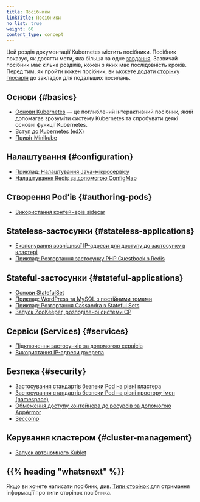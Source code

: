 ```yaml
---
title: Посібники
linkTitle: Посібники
no_list: true
weight: 60
сontent_type: concept
---
```


<!-- overview -->

Цей розділ документації Kubernetes містить посібники. Посібник показує, як досягти мети, яка більша за одне [завдання](/docs/tasks/). Зазвичай посібник має кілька розділів, кожен з яких має послідовність кроків. Перед тим, як пройти кожен посібник, ви можете додати [сторінку глосарія](/docs/reference/glossary/) до закладок для подальших посилань.

<!-- body -->

## Основи {#basics}

* [Основи Kubernetes](/docs/tutorials/kubernetes-basics/) — це поглиблений інтерактивний посібник, який допомагає зрозуміти систему Kubernetes та спробувати деякі основні функції Kubernetes.
* [Вступ до Kubernetes (edX)](https://www.edx.org/course/introduction-kubernetes-linuxfoundationx-lfs158x#)
* [Привіт Minikube](/docs/tutorials/hello-minikube/)

## Налаштування {#configuration}

* [Приклад: Налаштування Java-мікросервісу](/docs/tutorials/configuration/configure-java-microservice/)
* [Налаштування Redis за допомогою ConfigMap](/docs/tutorials/configuration/configure-redis-using-configmap/)

## Створення Podʼів {#authoring-pods}

* [Використання контейнерів sidecar](/docs/tutorials/configuration/pod-sidecar-containers/)

## Stateless-застосунки {#stateless-applications}

* [Експонування зовнішньої IP-адреси для доступу до застосунку в кластері](/docs/tutorials/stateless-application/expose-external-ip-address/)
* [Приклад: Розгортання застосунку PHP Guestbook з Redis](/docs/tutorials/stateless-application/guestbook/)

## Stateful-застосунки {#stateful-applications}

* [Основи StatefulSet](/docs/tutorials/stateful-application/basic-stateful-set/)
* [Приклад: WordPress та MySQL з постійними томами](/docs/tutorials/stateful-application/mysql-wordpress-persistent-volume/)
* [Приклад: Розгортання Cassandra з Stateful Sets](/docs/tutorials/stateful-application/cassandra/)
* [Запуск ZooKeeper, розподіленої системи CP](/docs/tutorials/stateful-application/zookeeper/)

## Сервіси (Services) {#services}

* [Підключення застосунків за допомогою сервісів](/docs/tutorials/services/connect-applications-service/)
* [Використання IP-адреси джерела](/docs/tutorials/services/source-ip/)

## Безпека {#security}

* [Застосування стандартів безпеки Pod на рівні кластера](/docs/tutorials/security/cluster-level-pss/)
* [Застосування стандартів безпеки Pod на рівні простору імен (namespace)](/docs/tutorials/security/ns-level-pss/)
* [Обмеження доступу контейнера до ресурсів за допомогою AppArmor](/docs/tutorials/security/apparmor/)
* [Seccomp](/docs/tutorials/security/seccomp/)

## Керування кластером {#cluster-management}

* [Запуск автономного Kublet](/docs/tutorials/cluster-management/kubelet-standalone/)

## {{% heading "whatsnext" %}}

Якщо ви хочете написати посібник, див. [Типи сторінок](/docs/contribute/style/page-content-types/) для отримання інформації про типи сторінок посібника.
